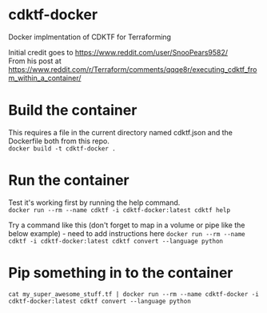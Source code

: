 # cdktf-docker
Docker implmentation of CDKTF for Terraforming  

Initial credit goes to https://www.reddit.com/user/SnooPears9582/  
From his post at https://www.reddit.com/r/Terraform/comments/qqqe8r/executing_cdktf_from_within_a_container/  


# Build the container  
This requires a file in the current directory named cdktf.json and the Dockerfile both from this repo.  
`docker build -t cdktf-docker .`  

# Run the container  
Test it's working first by running the help command.  
`docker run --rm --name cdktf -i cdktf-docker:latest cdktf help`  

Try a command like this (don't forget to map in a volume or pipe like the below example) - need to add instructions here
`docker run --rm --name cdktf -i cdktf-docker:latest cdktf convert --language python`  

# Pip something in to the container  
`cat my_super_awesome_stuff.tf | docker run --rm --name cdktf-docker -i cdktf-docker:latest cdktf convert --language python`  
  
  

